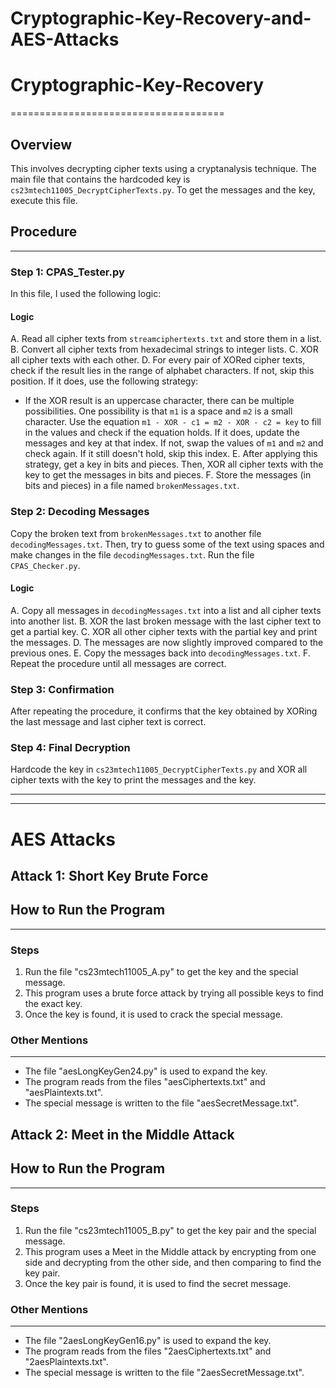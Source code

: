 # Cryptographic-Key-Recovery-and-AES-Attacks

# Cryptographic-Key-Recovery
=====================================

## Overview

This involves decrypting cipher texts using a cryptanalysis technique. The main file that contains the hardcoded key is `cs23mtech11005_DecryptCipherTexts.py`. To get the messages and the key, execute this file.

## Procedure
-------------

### Step 1: CPAS_Tester.py

In this file, I used the following logic:

#### Logic

A. Read all cipher texts from `streamciphertexts.txt` and store them in a list.
B. Convert all cipher texts from hexadecimal strings to integer lists.
C. XOR all cipher texts with each other.
D. For every pair of XORed cipher texts, check if the result lies in the range of alphabet characters. If not, skip this position. If it does, use the following strategy:
   * If the XOR result is an uppercase character, there can be multiple possibilities. One possibility is that `m1` is a space and `m2` is a small character. Use the equation `m1 - XOR - c1 = m2 - XOR - c2 = key` to fill in the values and check if the equation holds. If it does, update the messages and key at that index. If not, swap the values of `m1` and `m2` and check again. If it still doesn't hold, skip this index.
E. After applying this strategy, get a key in bits and pieces. Then, XOR all cipher texts with the key to get the messages in bits and pieces.
F. Store the messages (in bits and pieces) in a file named `brokenMessages.txt`.

### Step 2: Decoding Messages

Copy the broken text from `brokenMessages.txt` to another file `decodingMessages.txt`. Then, try to guess some of the text using spaces and make changes in the file `decodingMessages.txt`. Run the file `CPAS_Checker.py`.

#### Logic

A. Copy all messages in `decodingMessages.txt` into a list and all cipher texts into another list.
B. XOR the last broken message with the last cipher text to get a partial key.
C. XOR all other cipher texts with the partial key and print the messages.
D. The messages are now slightly improved compared to the previous ones.
E. Copy the messages back into `decodingMessages.txt`.
F. Repeat the procedure until all messages are correct.

### Step 3: Confirmation

After repeating the procedure, it confirms that the key obtained by XORing the last message and last cipher text is correct.

### Step 4: Final Decryption

Hardcode the key in `cs23mtech11005_DecryptCipherTexts.py` and XOR all cipher texts with the key to print the messages and the key.

---------------------------------------------------------------------------------------------------------------------------------
---------------------------------------------------------------------------------------------------------------------------------

# AES Attacks

## Attack 1: Short Key Brute Force

## How to Run the Program
-------------------------

### Steps

1. Run the file "cs23mtech11005_A.py" to get the key and the special message.
2. This program uses a brute force attack by trying all possible keys to find the exact key.
3. Once the key is found, it is used to crack the special message.

### Other Mentions
-----------------

* The file "aesLongKeyGen24.py" is used to expand the key.
* The program reads from the files "aesCiphertexts.txt" and "aesPlaintexts.txt".
* The special message is written to the file "aesSecretMessage.txt".

## Attack 2: Meet in the Middle Attack

## How to Run the Program
-------------------------

### Steps

1. Run the file "cs23mtech11005_B.py" to get the key pair and the special message.
2. This program uses a Meet in the Middle attack by encrypting from one side and decrypting from the other side, and then comparing to find the key pair.
3. Once the key pair is found, it is used to find the secret message.

### Other Mentions
-----------------

* The file "2aesLongKeyGen16.py" is used to expand the key.
* The program reads from the files "2aesCiphertexts.txt" and "2aesPlaintexts.txt".
* The special message is written to the file "2aesSecretMessage.txt".

